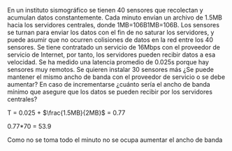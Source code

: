 ﻿En un instituto sismográfico se tienen 40 sensores que recolectan y acumulan datos constantemente. Cada minuto envían un archivo de 1.5MB hacia los servidores centrales, donde 1MB=106B1MB=106B. Los sensores se turnan para enviar los datos con el fin de no saturar los servidores, y puede asumir que no ocurren colisiones de datos en la red entre los 40 sensores. Se tiene contratado un servicio de 16Mbps con el proveedor de servicio de Internet, por tanto, los servidores pueden recibir datos a esa velocidad. Se ha medido una latencia promedio de 0.025s porque hay sensores muy remotos. Se quieren instalar 30 sensores más ¿Se puede mantener el mismo ancho de banda con el proveedor de servicio o se debe aumentar? En caso de incrementarse ¿cuánto sería el ancho de banda mínimo que asegure que los datos se pueden recibir por los servidores centrales?

T = 0.025 + $\frac{1.5MB}{2MB}$ = 0.77

0.77*70 = 53.9

Como no se toma todo el minuto no se ocupa aumentar el ancho de banda
